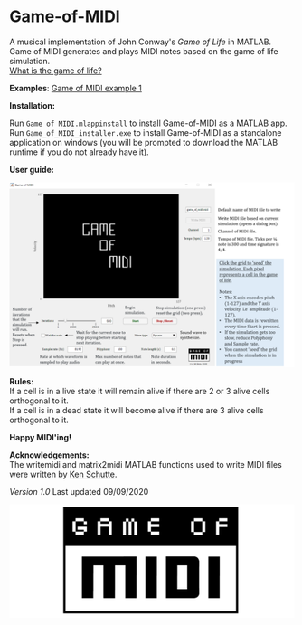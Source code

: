 # Game-of-MIDI
A musical implementation of John Conway's *Game of Life* in MATLAB.<br>
Game of MIDI generates and plays MIDI notes based on the game of life simulation.<br>
[What is the game of life?](https://www.youtube.com/watch?v=R9Plq-D1gEk) <br>

**Examples**:
[Game of MIDI example 1](https://www.youtube.com/watch?v=GayJycHz04s)
<br>

**Installation:**
<br>
 
Run `Game of MIDI.mlappinstall` to install Game-of-MIDI as a MATLAB app. <br>
Run `Game_of_MIDI_installer.exe` to install Game-of-MIDI as a standalone application on windows (you will be prompted to download the MATLAB runtime if you do not already have it). 


**User guide:**

<img src="https://github.com/Kzra/Game-of-MIDI/blob/master/user_guide.png" alt="User guide" width="850"/>

**Rules:** 
<br>
If a cell is in a live state it will remain alive if there are 2 or 3 alive cells orthogonal to it.<br>
If a cell is in a dead state it will become alive if there are 3 alive cells orthogonal to it. 
<br>


**Happy MIDI'ing!**

**Acknowledgements:**
<br>
The writemidi and matrix2midi MATLAB functions used to write MIDI files were written by [Ken Schutte](https://kenschutte.com/midi#Writing%20MIDI).

*Version 1.0* Last updated 09/09/2020

<img src="https://github.com/Kzra/Game-of-MIDI/blob/master/Game_of_midi.png" alt="Game_of_MIDI" width="650"/>
